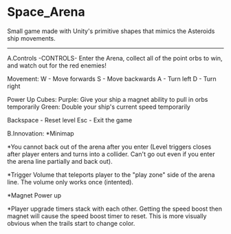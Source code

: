 # Space_Arena
Small game made with Unity's primitive shapes that mimics the Asteroids ship movements.
****************************************************************************************************************************************
A.Controls
-CONTROLS-
Enter the Arena, collect all of the point orbs to win, and watch out for the red enemies!

Movement:
W - Move forwards
S - Move backwards
A - Turn left
D - Turn right

Power Up Cubes:
Purple: Give your ship a magnet ability to pull in orbs temporarily
Green: Double your ship's current speed temporarily

Backspace - Reset level
Esc - Exit the game

B.Innovation:
*Minimap

*You cannot back out of the arena after you enter (Level triggers closes after player enters and turns into a collider. Can't go out
even if you enter the arena line partially and back out).

*Trigger Volume that teleports player to the "play zone" side of the arena line. The volume only works once (intented).

*Magnet Power up

*Player upgrade timers stack with each other. Getting the speed boost then magnet will cause the speed boost timer to reset.
This is more visually obvious when the trails start to change color.
